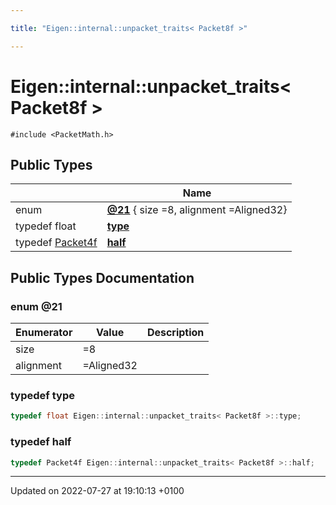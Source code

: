 ```yaml
---

title: "Eigen::internal::unpacket_traits< Packet8f >"

---
```


# Eigen::internal::unpacket_traits< Packet8f >






`#include <PacketMath.h>`

## Public Types

|                | Name           |
| -------------- | -------------- |
| enum| **[@21](http://example.org/classes/structeigen_1_1internal_1_1unpacket__traits_3_01packet8f_01_4/#enum-@21)** { size =8, alignment =Aligned32} |
| typedef float | **[type](http://example.org/classes/structeigen_1_1internal_1_1unpacket__traits_3_01packet8f_01_4/#typedef-type)**  |
| typedef <a href="http://example.org/classes/structeigen_1_1internal_1_1packet4f/">Packet4f</a> | **[half](http://example.org/classes/structeigen_1_1internal_1_1unpacket__traits_3_01packet8f_01_4/#typedef-half)**  |

## Public Types Documentation

### enum @21

| Enumerator | Value | Description |
| ---------- | ----- | ----------- |
| size | =8|   |
| alignment | =Aligned32|   |




### typedef type

```cpp
typedef float Eigen::internal::unpacket_traits< Packet8f >::type;
```


### typedef half

```cpp
typedef Packet4f Eigen::internal::unpacket_traits< Packet8f >::half;
```


-------------------------------

Updated on 2022-07-27 at 19:10:13 +0100